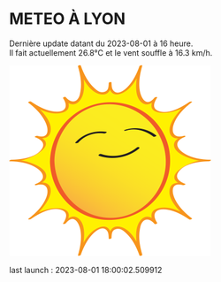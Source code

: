 # METEO À LYON

Dernière update datant du 2023-08-01 à 16 heure.  
Il fait actuellement 26.8°C et le vent souffle à 16.3 km/h.      

![](./.github/sun.png)

last launch : 2023-08-01 18:00:02.509912
